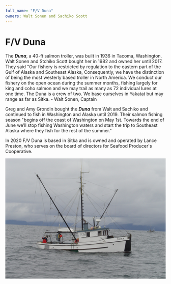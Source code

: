 ```yaml
---
full_name: "F/V Duna"
owners: Walt Sonen and Sachiko Scott
---
```

# F/V Duna

The ***Duna***, a 40-ft salmon troller, was built in 1936 in Tacoma, Washington.  Walt Sonen and Stchiko Scott bought her in 1982 and owned her until 2017.  They said "Our fishery is restricted by regulation to the eastern part of the Gulf of Alaska and Southeast Alaska,  Consequently, we have the distinction of being the most westerly based troller in North America.  We conduct our fishery on the open ocean during the summer months, fishing largely for king and coho salmon and we may trail as many as 72 individual lures at one time.   The Duna is a crew of two.  We base ourselves in Yakatat but may range as far as Sitka. - Walt Sonen, Captain

Greg and Amy Grondin bought the ***Duna*** from Walt and Sachiko and continued to fish in Washington and Alaska until 2019. Their salmon fishing season "begins off the coast of Washington on May 1st. Towards the end of June we’ll stop fishing Washington waters and start the trip to Southeast Alaska where they fish for the rest of the summer."

In 2020 F/V Duna is based in Sitka and is owned and operated by Lance Preston, who serves on the board of directors for Seafood Producer's Cooperative.

![](../assets/images/Boats/duna-from-walt-021.jpg)

